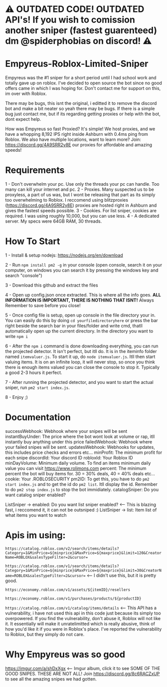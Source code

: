 # ⚠️ OUTDATED CODE! OUTDATED API's! If you wish to comission another sniper (fastest guarenteed) dm @spiderphobias on discord! ⚠️

# Empyreus-Roblox-Limited-Sniper
Empyreus was the #1 sniper for a short period until I had school work and totally gave up on roblox. I've decided to open source the bot since no good offers came in which I was hoping for. Don't contact me for support on this, im over with Roblox.

There may be bugs, this isnt the original, i editted it to remove the discord bot and make a bit neater so yeah there may be bugs. If there is a simple bug just contact me, but if its regarding getting proxies or help with the bot, dont expect help.

How was Empyreus so fast Proxied? It's simple! We host proxies, and we have a whopping 8,192 IPS right inside Ashburn with 0.4ms ping from Roblox. We also have multiple locations, want to learn more? Join: https://discord.gg/4A9SRR2y8E our proxies for affordable and amazing speeds!

# Requirements
1 - Don't overwhelm your pc. Use only the threads your pc can handle. Too many can kill your internet and pc.
2 - Proxies. Many suspected us to be proxyless, a part of us was, but I wont be releasing that part as its simply too overwhelming to Roblox. I reccomend using blitzproxies (https://discord.gg/4A9SRR2y8E) proxies are hosted right in Ashburn and gives the fastest speeds possible.
3 - Cookies. For list sniper, cookies are required. I was using roughly 10,000, but you can use less.
4 - A dedicated server. My specs were 64GB RAM, 30 threads.

# How To Start

1 - Install & setup nodejs: https://nodejs.org/en/download

2 - Run `npm install pm2 -g` in your console (open console, search it on your computer, on windows you can search it by pressing the windows key and search "console")

3 - Download this github and extract the files

4 - Open up config.json once extracted. This is where all the info goes. **ALL INFORMATION IS IMPORTANT, THERE IS NOTHING THAT ISNT!** Always Remember to save before you close!

5 - Once config file is setup, open up console in the file directory your in. You can easily do this by doing `cd yourfiledirectoryhere` or press the bar right beside the search bar in your files/folder and write cmd, thatll automatically open up the current directory. In the directory you want to write `npm i`

6 - After the `npm i` command is done downloading everything, you can run the projected detector. It isn't perfect, but itll do. It is in the iteminfo folder named `itemvaluer.js`. To start it up, do `node itemvaluer.js`. Itll then start valuing items. It is on an infinite loop, it will never stop, so once you think there is enough items valued you can close the console to stop it. Typically a good 2-3 hours it perfect.

7 - After running the projected detector, and you want to start the actual sniper, run `pm2 start index.js`.

8 - Enjoy ;)

# Documentation

successWebhook: Webhook where your snipes will be sent
instantBuyUnder: The price where the bot wont look at volume or rap, itll instantly buy anything under this price
failedWebhook: Webhook where your failed snipes will be sent.
updatesWebhook: Webhooks for updates, this includes price checks and errors etc...
minProfit: The minimum profit for each snipe
discordId: Your discord ID
robloxId: Your Roblox ID
minDayVolume: Minimum daily volume. To find an items minimum daily value you can visit https://www.rolimons.com
percent: The minimum percent the bot will buy items for. 30 = 30% deals, 40 = 40% deals etc...
cookie: Your .ROBLOSECURITY
pm2ID: To get this, you have to do `pm2 start index.js` and to get the id do `pm2 list`. Itll display the id. Remember to do `pm2 stop index.js` to stop the bot immidiately.
catalogSniper: Do you want catalog sniper enabled?

ListSniper -> enabled: Do you want list sniper enabled? <-- This is blazing fast, i reccomend it, it can not be outsniped :)
ListSniper -> list: Item list of what items you want to watch

# Apis im using:
`https://catalog.roblox.com/v2/search/items/details?Category=1&MinPrice=${minprice}&MaxPrice=${maxprice}&limit=120&CreatorName=ROBLOX&salesTypeFilter=2&cursor=`

`https://catalog.roblox.com/v1/search/items/details?Category=1&MinPrice=${minprice}&MaxPrice=${maxprice}&limit=30&CreatorName=ROBLOX&salesTypeFilter=2&cursor=` <-- I didn't use this, but it is pretty good.

`https://economy.roblox.com/v1/assets/${itemID}/resellers`

`https://economy.roblox.com/v1/purchases/products/${productID}`

`https://catalog.roblox.com/v1/catalog/items/details` <-- This API has a vulnerability, i have not used this api in this code just because its simply too overpowered. If you find the vulnerability, don't abuse it, Roblox will not like it. It essentially will make it unratelimitted which is really abusive, think of how you'd like it if you were in Roblox's place. I've reported the vulnerability to Roblox, but they simply do not care.

# Why Empyreus was so good
https://imgur.com/a/shDxXgx <-- Imgur album, click it to see SOME OF THE GOOD SNIPES. THESE ARE NOT ALL! Join https://discord.gg/8c6RACZxUP to see all the amazing snipes we had gotten.
